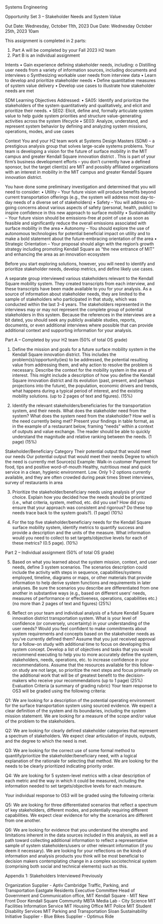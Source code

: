 Systems Engineering

Opportunity Set 3 – Stakeholder Needs and System Value

Out Date: Wednesday, October 11th, 2023
Due Date: Wednesday October 25th, 2023 10am

This assignment is completed in 2 parts:
1)	Part A will be completed by your Fall 2023 H2 team 
2)	Part B is an individual assignment

Intents
•	Gain experience defining stakeholder needs, including:
o	Distilling user needs from a variety of information sources, including documents and interviews
o	Synthesizing workable user needs from interview data
•	Learn to develop and prioritize stakeholder needs
•	Define quantitative measures of system value delivery
•	Develop use cases to illustrate how stakeholder needs are met

SDM Learning Objectives Addressed: 
•	SA05: Identify and prioritize the stakeholders of the system quantitatively and qualitatively, and elicit and prioritize their needs.
•	SE02: Elicit, define and, formally articulate system value to help guide system priorities and structure value-generating activities across the system lifecycle
•	SE03: Analyze, understand, and represent system behavior by defining and analyzing system missions, operations, modes, and use cases

Context 
You and your H2 team work at Systems Design Masters (SDM) – a prestigious analysis group that solves large-scale systems problems. Your team is developing a vision for the future of surface mobility in the MIT campus and greater Kendall Square innovation district . This is part of your firm’s business development efforts – you don’t currently have a defined sponsor, but the target client(s) are MIT and possibly affiliated organizations with an interest in mobility in the MIT campus and greater Kendall Square innovation district.

You have done some preliminary investigation and determined that you will need to consider: 
•	Utility – Your future vision will produce benefits beyond current transportation offerings (e.g., the system will address most day-to-day needs of a diverse set of stakeholders)
•	Safety – You will address on-going concerns about various aspects of safety (personal, health, public) to inspire confidence in this new approach to surface mobility
•	Sustainability – Your future vision should be emissions-free at point of use as soon as feasible and significantly reduce the overall emissions associated with surface mobility in the area
•	Autonomy – You should explore the use of autonomous technologies for potential beneficial impact on utility and to make a bold statement about the future-embracing orientation of the area
•	Strategic Orientation – Your proposal should align with the region’s growth strategy including promoting Kendall Square as “the new entrance of MIT” and enhancing the area as an innovation ecosystem

Before you start exploring solutions, however, you will need to identify and prioritize stakeholder needs, develop metrics, and define likely use cases. 

A separate group interviewed various stakeholders relevant to the Kendall Square mobility system. They created transcripts from each interview, and these transcripts have been made available to you for your analysis. As a source of information about stakeholder needs, they are limited to the sample of stakeholders who participated in that study, which was conducted within the last 3-4 years. The stakeholders represented in the interviews may or may not represent the complete group of potential stakeholders in this system. Because the references in the interviews are a bit dated, you should seek any publicly available studies, reports, documents, or even additional interviews where possible that can provide additional context and supporting information for your analysis.

Part A – Completed by your H2 team (50% of total OS grade)

1.	Define the mission and goals for a future surface mobility system in the Kendall Square innovation district. This includes the problem(s)/opportunity(ies) to be addressed, the potential resulting value from addressing them, and why action to resolve the problem is necessary. Describe the context for the mobility system in the area of interest. This might include a description of how you define the Kendall Square innovation district and its evolution (past, present, and perhaps projections into the future), the population, economic drivers and trends, what happens during a typical period of interest, and the existing mobility solutions. (up to 2 pages of text and figures). (15%)

2.	Identify the relevant stakeholders/beneficiaries for the transportation system, and their needs. What does the stakeholder need from the system? What does the system need from the stakeholder? How well is the need currently being met? Present your findings in table format, as in the example of a restaurant below, framing “needs” within a context of outputs and value exchange. The reader should be able to quickly understand the magnitude and relative ranking between the needs. (1 page) (15%)

Stakeholder/Beneficiary Category	Their potential output that would meet our needs	Our potential output that would meet their needs	Degree to which the need is currently met	Source(s)
Example: Walk-in customer	Payment for food, tips and 
positive word-of-mouth	Healthy, nutritious meal and quick service in a clean, hygienic environment.	Low. Only 1-2 options currently available, and they are often crowded during peak times	Street interviews,  survey of restaurants in area

3.	Prioritize the stakeholder/beneficiary needs using analysis of your choice. Explain how you decided how the needs should be prioritized (i.e., what criteria, system, method, etc. did you use? How did you ensure that your approach was consistent and rigorous? Do these top needs trace back to the system goals?). (1 page) (10%)

4.	For the top five stakeholder/beneficiary needs for the Kendall Square surface mobility system, identify metrics to quantify success and provide a description and the units of the measure. What information would you need to collect to set targets/objective levels for each of these metrics? (0.5 page). (10%)

Part 2 – Individual assignment (50% of total OS grade)

5.	Based on what you learned about the system mission, context, and user needs, define 3 system scenarios. The scenarios description could include the activity with steps in sequence, capabilities/systems employed, timeline, diagrams or maps, or other materials that provide information to help derive system functions and requirements in later analyses. Be sure the scenarios you describe are differentiated from one another in substantive ways (e.g., based on different users’ needs, measures of performance or effectiveness, operations, capabilities etc.) (no more than 2 pages of text and figures) (25%)

6.	Reflect on your team and individual analysis of a future Kendall Square innovation district transportation system. What is your level of confidence (or conversely, uncertainty) in your understanding of the user needs? Would you feel confident to make commitments about system requirements and concepts based on the stakeholder needs as you’ve currently defined them? Assume that you just received approval for a follow-on study with additional time to focus on developing this system concept. Develop a list of objectives and tasks that you would recommend executing to help you to more accurately define the system, stakeholders, needs, operations, etc. to increase confidence in your recommendations. Assume that the resources available for this follow-on study are not large, so prioritize the next steps and focus primarily on the additional work that will be of greatest benefit to the decision-makers who receive your recommendations (up to 1 page) (25%)
 
Evaluation Criteria (a summary of grading rubric)
Your team response to OS3 will be graded using the following criteria: 

Q1: We are looking for a description of the potential operating environment for the surface transportation system using sourced evidence. We expect a clear definition of the system and its boundaries, including the system mission statement. We are looking for a measure of the scope and/or value of the problem to the stakeholders.

Q2: We are looking for clearly defined stakeholder categories that represent a spectrum of stakeholders.  We expect clear articulation of inputs, outputs, and the degree to which the need is met. 

Q3: We are looking for the correct use of some formal method to quantify/prioritize the stakeholder/beneficiary need, with a logical explanation of the rationale for selecting that method. We are looking for the needs to be clearly prioritized indicating priority order. 

Q4: We are looking for 5 system-level metrics with a clear description of each metric and the way in which it could be measured, including the information needed to set targets/objective levels for each measure.

Your individual response to OS3 will be graded using the following criteria: 
 
Q5: We are looking for three differentiated scenarios that reflect a spectrum of key stakeholders, different modes, and potentially requiring different capabilities.  We expect clear evidence for why the scenarios are different from one another.

Q6: We are looking for evidence that you understand the strengths and limitations inherent in the data sources included in this analysis, as well as a path toward collecting additional information to reflect a representative sample of system stakeholders/users or other relevant information (if you deem it necessary). We are looking for your reflections on the kinds of information and analysis products you think will be most beneficial to decision makers contemplating change in a complex sociotechnical system (comprising both social and technical elements) such as this.


 
Appendix 1: Stakeholders Interviewed Previously

Organization
Supplier - Aptiv
Cambridge Traffic, Parking, and Transportation
Eastgate Residents Executive Committee
Head of Government and Communication office, MIT
Kendall Square - MIT New Front Door
Kendall Square Community
MBTA
Media Lab - City Science
MIT Facilities Information Service
MIT Housing Office
MIT Police
MIT Student Disability Services
MIT Parking and Transportation
Sloan Sustainability Initiative
Supplier - Blue Bikes
Supplier - Optimus Ride

